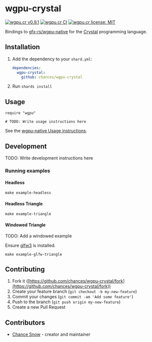 # wgpu-crystal

[![wgpu.cr v0.9.1](https://img.shields.io/badge/shards-v0.9.1-important)](https://shards.info/github/chances/wgpu-crystal)
[![wgpu.cr CI](https://github.com/chances/wgpu-crystal/actions/workflows/ci.yml/badge.svg)](https://github.com/chances/wgpu-crystal/actions/workflows/ci.yml)
[![wgpu.cr license: MIT](https://img.shields.io/badge/license-MIT-informational)](https://github.com/chances/wgpu-crystal/blob/master/LICENSE)

Bindings to [gfx-rs/wgpu-native](https://github.com/gfx-rs/wgpu-native) for the [Crystal](https://crystal-lang.org/) programming language.

## Installation

1. Add the dependency to your `shard.yml`:

   ```yaml
   dependencies:
     wgpu-crystal:
       github: chances/wgpu-crystal
   ```

2. Run `shards install`

## Usage

```crystal
require "wgpu"

# TODO: Write usage instructions here
```

See the [wgpu-native Usage instructions](https://github.com/gfx-rs/wgpu-native#usage).

## Development

TODO: Write development instructions here

### Running examples

#### Headless

`make example-headless`

#### Headless Triangle

`make example-triangle`

#### Windowed Triangle

TODO: Add a windowed example

Ensure [glfw3](https://formulae.brew.sh/formula/glfw) is installed.

`make example-glfw-triangle`

## Contributing

1. Fork it ([https://github.com/chances/wgpu-crystal/fork](https://github.com/chances/wgpu-crystal/fork))
2. Create your feature branch (`git checkout -b my-new-feature`)
3. Commit your changes (`git commit -am 'Add some feature'`)
4. Push to the branch (`git push origin my-new-feature`)
5. Create a new Pull Request

## Contributors

- [Chance Snow](https://github.com/chances) - creator and maintainer
